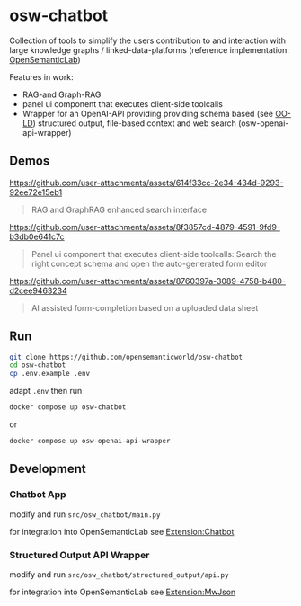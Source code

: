 # osw-chatbot
Collection of tools to simplify the users contribution to and interaction with large knowledge graphs / linked-data-platforms (reference implementation: [OpenSemanticLab](https://github.com/OpenSemanticLab))

Features in work:
* RAG-and Graph-RAG
* panel ui component that executes client-side toolcalls
* Wrapper for an OpenAI-API providing providing schema based (see [OO-LD](https://github.com/OO-LD/schema)) structured output, file-based context and web search (osw-openai-api-wrapper)

## Demos

https://github.com/user-attachments/assets/614f33cc-2e34-434d-9293-92ee72e15eb1
> RAG and GraphRAG enhanced search interface


https://github.com/user-attachments/assets/8f3857cd-4879-4591-9fd9-b3db0e641c7c
> Panel ui component that executes client-side toolcalls: Search the right concept schema and open the auto-generated form editor


https://github.com/user-attachments/assets/8760397a-3089-4758-b480-d2cee9463234
> AI assisted form-completion based on a uploaded data sheet

## Run
```bash
git clone https://github.com/opensemanticworld/osw-chatbot 
cd osw-chatbot
cp .env.example .env
```

adapt `.env` then run

```bash
docker compose up osw-chatbot
```

or

```bash
docker compose up osw-openai-api-wrapper
```

## Development

### Chatbot App

modify and run
`src/osw_chatbot/main.py`

for integration into OpenSemanticLab see [Extension:Chatbot](https://github.com/opensemanticworld/mediawiki-extensions-Chatbot)

### Structured Output API Wrapper

modify and run
`src/osw_chatbot/structured_output/api.py`

for integration into OpenSemanticLab see [Extension:MwJson](https://github.com/opensemanticlab/mediawiki-extensions-MwJson)

